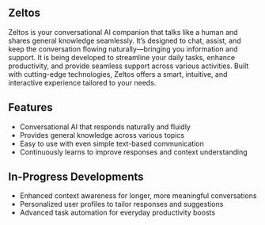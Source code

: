 ## Zeltos

Zeltos is your conversational AI companion that talks like a human and shares general knowledge seamlessly. It’s designed to chat, assist, and keep the conversation flowing naturally—bringing you information and support. It is being developed to streamline your daily tasks, enhance productivity, and provide seamless support across various activities. Built with cutting-edge technologies, Zeltos offers a smart, intuitive, and interactive experience tailored to your needs.

## Features

- Conversational AI that responds naturally and fluidly  
- Provides general knowledge across various topics  
- Easy to use with even simple text-based communication  
- Continuously learns to improve responses and context understanding  

## In-Progress Developments

- Enhanced context awareness for longer, more meaningful conversations   
- Personalized user profiles to tailor responses and suggestions  
- Advanced task automation for everyday productivity boosts 
